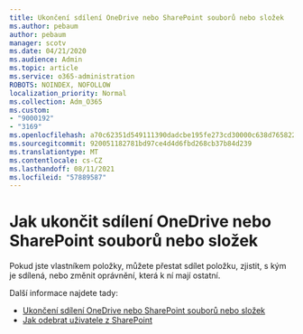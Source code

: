 ```yaml
---
title: Ukončení sdílení OneDrive nebo SharePoint souborů nebo složek
ms.author: pebaum
author: pebaum
manager: scotv
ms.date: 04/21/2020
ms.audience: Admin
ms.topic: article
ms.service: o365-administration
ROBOTS: NOINDEX, NOFOLLOW
localization_priority: Normal
ms.collection: Adm_O365
ms.custom:
- "9000192"
- "3169"
ms.openlocfilehash: a70c62351d549111390dadcbe195fe273cd30000c638d765822e43d0ccd07dbe
ms.sourcegitcommit: 920051182781bd97ce4d4d6fbd268cb37b84d239
ms.translationtype: MT
ms.contentlocale: cs-CZ
ms.lasthandoff: 08/11/2021
ms.locfileid: "57889587"
---
```

# <a name="how-to-stop-sharing-onedrive-or-sharepoint-files-or-folders"></a>Jak ukončit sdílení OneDrive nebo SharePoint souborů nebo složek

Pokud jste vlastníkem položky, můžete přestat sdílet položku, zjistit, s kým je sdílená, nebo změnit oprávnění, která k ní mají ostatní.

Další informace najdete tady: 

- [Ukončení sdílení OneDrive nebo SharePoint souborů nebo složek](https://support.office.com/article/stop-sharing-onedrive-or-sharepoint-files-or-folders-or-change-permissions-0a36470f-d7fe-40a0-bd74-0ac6c1e13323)
- [Jak odebrat uživatele z SharePoint](https://docs.microsoft.com/sharepoint/remove-users)